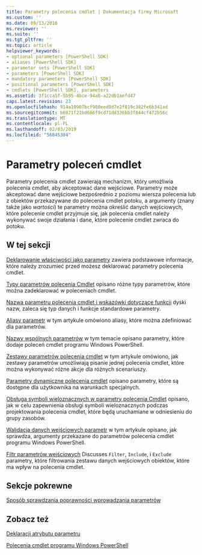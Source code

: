 ```yaml
---
title: Parametry polecenia cmdlet | Dokumentacja firmy Microsoft
ms.custom: ''
ms.date: 09/13/2016
ms.reviewer: ''
ms.suite: ''
ms.tgt_pltfrm: ''
ms.topic: article
helpviewer_keywords:
- optional parameters [PowerShell SDK]
- aliases [PowerShell SDK]
- parameter sets [PowerShell SDK]
- parameters [PowerShell SDK]
- mandatory parameters [PowerShell SDK]
- positional parameters [PowerShell SDK]
- cmdlets [PowerShell SDK], parameters
ms.assetid: 3f1cca5f-5b95-4bce-94a6-a22db1aefd47
caps.latest.revision: 23
ms.openlocfilehash: 914a10907bcf980eed8d7e2f819c382fe6b341ad
ms.sourcegitcommit: b6871f21bd666f9cd71dd336bb3f844cf472b56c
ms.translationtype: MT
ms.contentlocale: pl-PL
ms.lasthandoff: 02/03/2019
ms.locfileid: "56845304"
---
```

# <a name="cmdlet-parameters"></a>Parametry poleceń cmdlet

Parametry polecenia cmdlet zawierają mechanizm, który umożliwia polecenia cmdlet, aby akceptować dane wejściowe. Parametry może akceptować dane wejściowe bezpośrednio z poziomu wiersza polecenia lub z obiektów przekazywane do polecenia cmdlet potoku, a argumenty (znany także jako *wartości*) te parametry można określić danych wejściowych, które polecenie cmdlet przyjmuje się, jak polecenia cmdlet należy wykonywać swoje działania i dane, które polecenie cmdlet zwraca do potoku.

## <a name="in-this-section"></a>W tej sekcji

[Deklarowanie właściwości jako parametry](./declaring-properties-as-parameters.md) zawiera podstawowe informacje, które należy zrozumieć przed możesz deklarować parametry polecenia cmdlet.

[Typy parametrów polecenia Cmdlet](./types-of-cmdlet-parameters.md) opisano różne typy parametrów, które można zadeklarować w poleceniach cmdlet.

[Nazwa parametru polecenia cmdlet i wskazówki dotyczące funkcji](./standard-cmdlet-parameter-names-and-types.md) dyski nazw, zaleca się typ danych i funkcje standardowe parametry.

[Aliasy parametr](./parameter-aliases.md) w tym artykule omówiono aliasy, które można zdefiniować dla parametrów.

[Nazwy wspólnych parametrów](./common-parameter-names.md) w tym temacie opisano parametry, które dodaje poleceń cmdlet programu Windows PowerShell.

[Zestawy parametrów polecenia cmdlet](./cmdlet-parameter-sets.md) w tym artykule omówiono, jak zestawy parametrów umożliwiają pisanie jednej polecenia cmdlet, które można wykonywać różne akcje dla różnych scenariuszy.

[Parametry dynamiczne polecenia cmdlet](./cmdlet-dynamic-parameters.md) opisano parametry, które są dostępne dla użytkownika na warunkach specjalnych.

[Obsługa symboli wieloznacznych w parametry polecenia Cmdlet](./supporting-wildcard-characters-in-cmdlet-parameters.md) opisano, jak w celu zapewnienia obsługi symboli wieloznacznych podczas projektowania polecenia cmdlet, które będą uruchamiane w odniesieniu do grupy zasobów.

[Walidacja danych wejściowych parametr](./validating-parameter-input.md) w tym artykule opisano, jak sprawdza, argumenty przekazane do parametrów polecenia cmdlet programu Windows PowerShell.

[Filtr parametrów wejściowych](./input-filter-parameters.md) Discusses `Filter`, `Include`, i `Exclude` parametry, które filtrowania zestawu danych wejściowych obiektów, które ma wpływ na polecenia cmdlet.

## <a name="related-sections"></a>Sekcje pokrewne

[Sposób sprawdzania poprawności wprowadzania parametrów](./how-to-validate-parameter-input.md)

## <a name="see-also"></a>Zobacz też

[Deklaracji atrybutu parametru](./parameter-attribute-declaration.md)

[Polecenia cmdlet programu Windows PowerShell](./cmdlet-overview.md)
